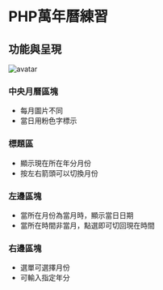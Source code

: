 # PHP萬年曆練習
## 功能與呈現
![avatar](https://i.imgur.com/bFju1Xa.png)
### 中央月曆區塊
* 每月圖片不同
* 當日用粉色字標示
### 標題區
* 顯示現在所在年分月份
* 按左右箭頭可以切換月份
### 左邊區塊
* 當所在月份為當月時，顯示當日日期
* 當所在時間非當月，點選即可切回現在時間
### 右邊區塊
* 選單可選擇月份
* 可輸入指定年分
